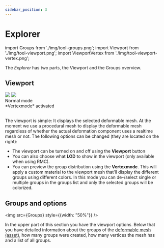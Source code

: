 ```yaml
---
sidebar_position: 3
---
```


# Explorer

import Groups from './img/tool-groups.png';
import Viewport from './img/tool-viewport.png';
import ViewportVertex from './img/tool-viewport-vertex.png';

The *Explorer* has two parts, the Viewport and the Groups overview.

## Viewport

<div style={{display: "flex", maxWidth: "100%"}}>
    <img src={Viewport} style={{width: "50%"}} />
    <img src={ViewportVertex} style={{width: "50%"}} />
</div>
<div style={{display: "flex", maxWidth: "100%"}}>
    <div style={{width: "50%"}}>Normal mode</div>
    <div style={{width: "50%"}}>*Vertexmode* activated</div>
</div>
<br/>

The viewport is simple: It displays the selected deformable mesh. At the moment we use a procedural mesh to display the deformable mesh regardless of whether the actual deformation component uses a realtime mesh or not. The following options can be changed (they are located on the right):
- The viewport can be turned on and off using the **Viewport** button 
- You can also choose what **LOD** to show in the viewport (only available when using RMC).
- You can preview the group distribution using the **Vertexmode**. This will apply a custom material to the viewport mesh that'll display the different groups using different colors. In this mode you can de-/select single or multiple groups in the groups list and only the selected groups will be colorized.

## Groups and options

<img src={Groups} style={{width:  "50%"}} />

In the upper part of this section you have the viewport options. Below that you have detailed information about the groups of the [deformable mesh (asset)](../mesh-asset/overview.md), how many groups were created, how many vertices the mesh has and a list of all groups.